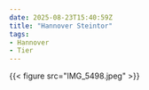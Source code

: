 ```yaml
---
date: 2025-08-23T15:40:59Z
title: "Hannover Steintor"
tags:
- Hannover
- Tier
---
```

{{< figure src="IMG_5498.jpeg" >}}
